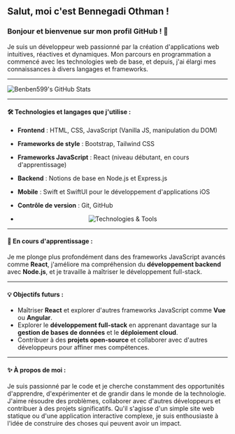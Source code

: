 ## Salut, moi c'est Bennegadi Othman !
### Bonjour et bienvenue sur mon profil GitHub ! 👋

Je suis un développeur web passionné par la création d'applications web intuitives, réactives et dynamiques. Mon parcours en programmation a commencé avec les technologies web de base, et depuis, j'ai élargi mes connaissances à divers langages et frameworks.

---

![Benben599's GitHub Stats](https://github-readme-stats.vercel.app/api?username=Benben599&show_icons=true&theme=default)

---

#### 🛠️ **Technologies et langages que j'utilise :**
- **Frontend** : HTML, CSS, JavaScript (Vanilla JS, manipulation du DOM)
- **Frameworks de style** : Bootstrap, Tailwind CSS
- **Frameworks JavaScript** : React (niveau débutant, en cours d'apprentissage)
- **Backend** : Notions de base en Node.js et Express.js
- **Mobile** : Swift et SwiftUI pour le développement d'applications iOS
- **Contrôle de version** : Git, GitHub

- <p align="center">
  <img src="https://skillicons.dev/icons?i=html,css,js,react,nodejs,swift,git&theme=dark" alt="Technologies & Tools" />
</p>

---

#### 🌱 **En cours d'apprentissage :**
Je me plonge plus profondément dans des frameworks JavaScript avancés comme **React**, j'améliore ma compréhension du **développement backend** avec **Node.js**, et je travaille à maîtriser le développement full-stack.

---

#### 💡 **Objectifs futurs :**
- Maîtriser **React** et explorer d'autres frameworks JavaScript comme **Vue** ou **Angular**.
- Explorer le **développement full-stack** en apprenant davantage sur la **gestion de bases de données** et le **déploiement cloud**.
- Contribuer à des **projets open-source** et collaborer avec d'autres développeurs pour affiner mes compétences.

---

#### ✨ **À propos de moi :**
Je suis passionné par le code et je cherche constamment des opportunités d'apprendre, d'expérimenter et de grandir dans le monde de la technologie. J'aime résoudre des problèmes, collaborer avec d'autres développeurs et contribuer à des projets significatifs. Qu'il s'agisse d'un simple site web statique ou d'une application interactive complexe, je suis enthousiaste à l'idée de construire des choses qui peuvent avoir un impact.



